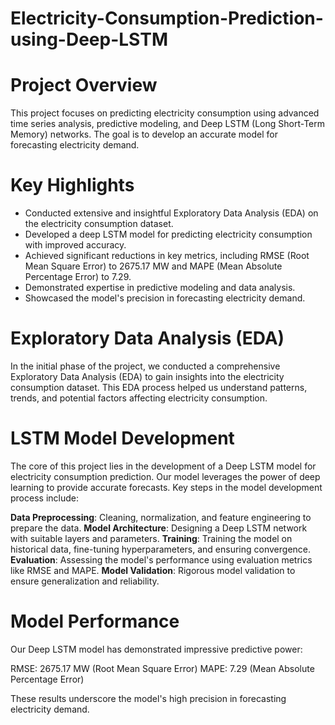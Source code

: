 # Electricity-Consumption-Prediction-using-Deep-LSTM

# Project Overview
This project focuses on predicting electricity consumption using advanced time series analysis, predictive modeling, and Deep LSTM (Long Short-Term Memory) networks. The goal is to develop an accurate model for forecasting electricity demand.

# Key Highlights
- Conducted extensive and insightful Exploratory Data Analysis (EDA) on the electricity consumption dataset.
- Developed a deep LSTM model for predicting electricity consumption with improved accuracy.
- Achieved significant reductions in key metrics, including RMSE (Root Mean Square Error) to 2675.17 MW and MAPE (Mean Absolute Percentage Error) to 7.29.
- Demonstrated expertise in predictive modeling and data analysis.
- Showcased the model's precision in forecasting electricity demand.

# Exploratory Data Analysis (EDA)
In the initial phase of the project, we conducted a comprehensive Exploratory Data Analysis (EDA) to gain insights into the electricity consumption dataset. This EDA process helped us understand patterns, trends, and potential factors affecting electricity consumption.

# LSTM Model Development
The core of this project lies in the development of a Deep LSTM model for electricity consumption prediction. Our model leverages the power of deep learning to provide accurate forecasts. Key steps in the model development process include:

**Data Preprocessing**: Cleaning, normalization, and feature engineering to prepare the data.
**Model Architecture**: Designing a Deep LSTM network with suitable layers and parameters.
**Training**: Training the model on historical data, fine-tuning hyperparameters, and ensuring convergence.
**Evaluation**: Assessing the model's performance using evaluation metrics like RMSE and MAPE.
**Model Validation**: Rigorous model validation to ensure generalization and reliability.

# Model Performance
Our Deep LSTM model has demonstrated impressive predictive power:

RMSE: 2675.17 MW (Root Mean Square Error)
MAPE: 7.29 (Mean Absolute Percentage Error)

These results underscore the model's high precision in forecasting electricity demand.
